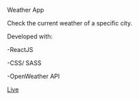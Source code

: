 Weather App

Check the current weather of a specific city.

Developed with: 

-ReactJS

-CSS/ SASS

-OpenWeather API

[Live](https://ghanna96.github.io/weather-app/)
